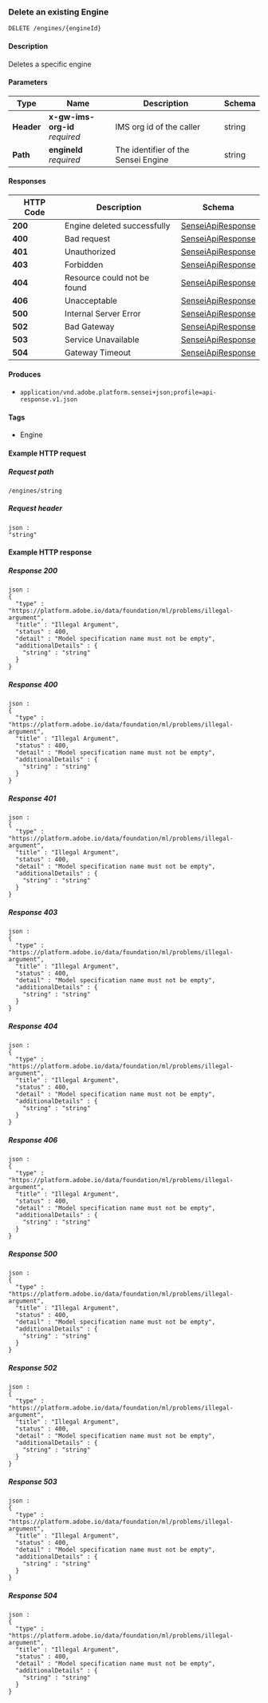 
<a name="deleteengine"></a>
### Delete an existing Engine
```
DELETE /engines/{engineId}
```


#### Description
Deletes a specific engine


#### Parameters

|Type|Name|Description|Schema|
|---|---|---|---|
|**Header**|**x-gw-ims-org-id**  <br>*required*|IMS org id of the caller|string|
|**Path**|**engineId**  <br>*required*|The identifier of the Sensei Engine|string|


#### Responses

|HTTP Code|Description|Schema|
|---|---|---|
|**200**|Engine deleted successfully|[SenseiApiResponse](../definitions/SenseiApiResponse.md#senseiapiresponse)|
|**400**|Bad request|[SenseiApiResponse](../definitions/SenseiApiResponse.md#senseiapiresponse)|
|**401**|Unauthorized|[SenseiApiResponse](../definitions/SenseiApiResponse.md#senseiapiresponse)|
|**403**|Forbidden|[SenseiApiResponse](../definitions/SenseiApiResponse.md#senseiapiresponse)|
|**404**|Resource could not be found|[SenseiApiResponse](../definitions/SenseiApiResponse.md#senseiapiresponse)|
|**406**|Unacceptable|[SenseiApiResponse](../definitions/SenseiApiResponse.md#senseiapiresponse)|
|**500**|Internal Server Error|[SenseiApiResponse](../definitions/SenseiApiResponse.md#senseiapiresponse)|
|**502**|Bad Gateway|[SenseiApiResponse](../definitions/SenseiApiResponse.md#senseiapiresponse)|
|**503**|Service Unavailable|[SenseiApiResponse](../definitions/SenseiApiResponse.md#senseiapiresponse)|
|**504**|Gateway Timeout|[SenseiApiResponse](../definitions/SenseiApiResponse.md#senseiapiresponse)|


#### Produces

* `application/vnd.adobe.platform.sensei+json;profile=api-response.v1.json`


#### Tags

* Engine


#### Example HTTP request

##### Request path
```
/engines/string
```


##### Request header
```
json :
"string"
```


#### Example HTTP response

##### Response 200
```
json :
{
  "type" : "https://platform.adobe.io/data/foundation/ml/problems/illegal-argument",
  "title" : "Illegal Argument",
  "status" : 400,
  "detail" : "Model specification name must not be empty",
  "additionalDetails" : {
    "string" : "string"
  }
}
```


##### Response 400
```
json :
{
  "type" : "https://platform.adobe.io/data/foundation/ml/problems/illegal-argument",
  "title" : "Illegal Argument",
  "status" : 400,
  "detail" : "Model specification name must not be empty",
  "additionalDetails" : {
    "string" : "string"
  }
}
```


##### Response 401
```
json :
{
  "type" : "https://platform.adobe.io/data/foundation/ml/problems/illegal-argument",
  "title" : "Illegal Argument",
  "status" : 400,
  "detail" : "Model specification name must not be empty",
  "additionalDetails" : {
    "string" : "string"
  }
}
```


##### Response 403
```
json :
{
  "type" : "https://platform.adobe.io/data/foundation/ml/problems/illegal-argument",
  "title" : "Illegal Argument",
  "status" : 400,
  "detail" : "Model specification name must not be empty",
  "additionalDetails" : {
    "string" : "string"
  }
}
```


##### Response 404
```
json :
{
  "type" : "https://platform.adobe.io/data/foundation/ml/problems/illegal-argument",
  "title" : "Illegal Argument",
  "status" : 400,
  "detail" : "Model specification name must not be empty",
  "additionalDetails" : {
    "string" : "string"
  }
}
```


##### Response 406
```
json :
{
  "type" : "https://platform.adobe.io/data/foundation/ml/problems/illegal-argument",
  "title" : "Illegal Argument",
  "status" : 400,
  "detail" : "Model specification name must not be empty",
  "additionalDetails" : {
    "string" : "string"
  }
}
```


##### Response 500
```
json :
{
  "type" : "https://platform.adobe.io/data/foundation/ml/problems/illegal-argument",
  "title" : "Illegal Argument",
  "status" : 400,
  "detail" : "Model specification name must not be empty",
  "additionalDetails" : {
    "string" : "string"
  }
}
```


##### Response 502
```
json :
{
  "type" : "https://platform.adobe.io/data/foundation/ml/problems/illegal-argument",
  "title" : "Illegal Argument",
  "status" : 400,
  "detail" : "Model specification name must not be empty",
  "additionalDetails" : {
    "string" : "string"
  }
}
```


##### Response 503
```
json :
{
  "type" : "https://platform.adobe.io/data/foundation/ml/problems/illegal-argument",
  "title" : "Illegal Argument",
  "status" : 400,
  "detail" : "Model specification name must not be empty",
  "additionalDetails" : {
    "string" : "string"
  }
}
```


##### Response 504
```
json :
{
  "type" : "https://platform.adobe.io/data/foundation/ml/problems/illegal-argument",
  "title" : "Illegal Argument",
  "status" : 400,
  "detail" : "Model specification name must not be empty",
  "additionalDetails" : {
    "string" : "string"
  }
}
```



